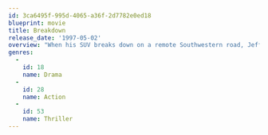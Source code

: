 ```yaml
---
id: 3ca6495f-995d-4065-a36f-2d7782e0ed18
blueprint: movie
title: Breakdown
release_date: '1997-05-02'
overview: "When his SUV breaks down on a remote Southwestern road, Jeff Taylor lets his wife, Amy, hitch a ride with a trucker to get help. When she doesn't return, Jeff fixes his SUV and tracks down the trucker -- who tells the police he's never seen Amy. Johnathan Mostow's tense thriller then follows Jeff's desperate search for his wife, which eventually uncovers a small town's murderous secret."
genres:
  -
    id: 18
    name: Drama
  -
    id: 28
    name: Action
  -
    id: 53
    name: Thriller
---
```

